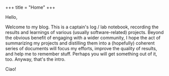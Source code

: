 +++
title = "Home"
+++

Hello,

Welcome to my blog. This is a captain's log / lab notebook, recording the results and learnings of various (usually software-related) projects. Beyond the obvious benefit of engaging with a wider community, I hope the act of summarizing my projects and distilling them into a (hopefully) coherent series of documents will focus my efforts, improve the quality of results, and help me to remember stuff. Perhaps you will get something out of it, too. Anyway, that's the intro.

Ciao!
